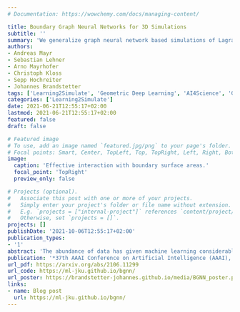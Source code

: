 ```yaml
---
# Documentation: https://wowchemy.com/docs/managing-content/

title: Boundary Graph Neural Networks for 3D Simulations
subtitle: ''
summary: 'We generalize graph neural network based simulations of Lagrangian dynamics to complex boundaries as encountered in daily life engineering setups. Published at AAAI 2023.'
authors:
- Andreas Mayr 
- Sebastian Lehner
- Arno Mayrhofer
- Christoph Kloss
- Sepp Hochreiter
- Johannes Brandstetter
tags: ['Learning2Simulate', 'Geometric Deep Learning', 'AI4Science', 'Graph Neural Networks', 'Lagrangian Fluid Mechanics', 'Deep Learning']
categories: ['Learning2Simulate']
date: 2021-06-21T12:55:17+02:00
lastmod: 2021-06-21T12:55:17+02:00
featured: false
draft: false

# Featured image
# To use, add an image named `featured.jpg/png` to your page's folder.
# Focal points: Smart, Center, TopLeft, Top, TopRight, Left, Right, BottomLeft, Bottom, BottomRight.
image:
  caption: 'Effective interaction with boundary surface areas.'
  focal_point: 'TopRight'
  preview_only: false

# Projects (optional).
#   Associate this post with one or more of your projects.
#   Simply enter your project's folder or file name without extension.
#   E.g. `projects = ["internal-project"]` references `content/project/deep-learning/index.md`.
#   Otherwise, set `projects = []`.
projects: []
publishDate: '2021-10-06T12:55:17+02:00'
publication_types:
- '1'
abstract: 'The abundance of data has given machine learning considerable momentum in natural sciences and engineering, though modeling of physical processes is often difficult. A particularly tough problem is the efficient representation of geometric boundaries. Triangularized geometric boundaries are well understood and ubiquitous in engineering applications. However, it is notoriously difficult to integrate them into machine learning approaches due to their heterogeneity with respect to size and orientation. In this work, we introduce an effective theory to model particle-boundary interactions, which leads to our new Boundary Graph Neural Networks (BGNNs) that dynamically modify graph structures to obey boundary conditions. The new BGNNs are tested on complex 3D granular flow processes of hoppers, rotating drums and mixers, which are all standard components of modern industrial machinery but still have complicated geometry. BGNNs are evaluated in terms of computational efficiency as well as prediction accuracy of particle flows and mixing entropies. BGNNs are able to accurately reproduce 3D granular flows within simulation uncertainties over hundreds of thousands of simulation timesteps. Most notably, in our experiments, particles stay within the geometric objects without using handcrafted conditions or restrictions.'
publication: '*37th AAAI Conference on Artificial Intelligence (AAAI), 2023*'
url_pdf: https://arxiv.org/abs/2106.11299
url_code: https://ml-jku.github.io/bgnn/
url_poster: https://brandstetter-johannes.github.io/media/BGNN_poster.pdf
links:
- name: Blog post
  url: https://ml-jku.github.io/bgnn/
---
```

